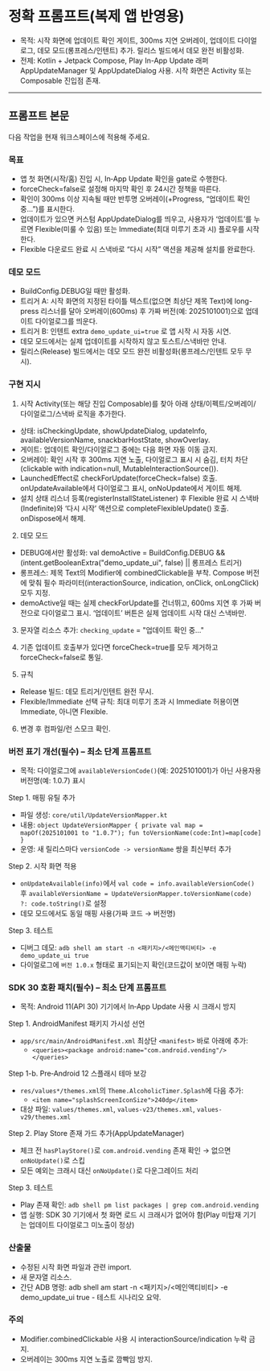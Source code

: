 # 정확 프롬프트(복제 앱 반영용)

- 목적: 시작 화면에 업데이트 확인 게이트, 300ms 지연 오버레이, 업데이트 다이얼로그, 데모 모드(롱프레스/인텐트) 추가. 릴리스 빌드에서 데모 완전 비활성화.
- 전제: Kotlin + Jetpack Compose, Play In-App Update 래퍼 AppUpdateManager 및 AppUpdateDialog 사용. 시작 화면은 Activity 또는 Composable 진입점 존재.

---

## 프롬프트 본문

다음 작업을 현재 워크스페이스에 적용해 주세요. 

### 목표 

- 앱 첫 화면(시작/홈) 진입 시, In‑App Update 확인을 gate로 수행한다. 
- forceCheck=false로 설정해 마지막 확인 후 24시간 정책을 따른다. 
- 확인이 300ms 이상 지속될 때만 반투명 오버레이(+Progress, “업데이트 확인 중…”)를 표시한다. 
- 업데이트가 있으면 커스텀 AppUpdateDialog를 띄우고, 사용자가 ‘업데이트’를 누르면 Flexible(미룰 수 있음) 또는 Immediate(최대 미루기 초과 시) 플로우를 시작한다. 
- Flexible 다운로드 완료 시 스낵바로 “다시 시작” 액션을 제공해 설치를 완료한다. 

### 데모 모드 
- BuildConfig.DEBUG일 때만 활성화. 
- 트리거 A: 시작 화면의 지정된 타이틀 텍스트(없으면 최상단 제목 Text)에 long-press 리스너를 달아 오버레이(600ms) 후 가짜 버전(예: 2025101001)으로 업데이트 다이얼로그를 띄운다. 
- 트리거 B: 인텐트 extra `demo_update_ui=true` 로 앱 시작 시 자동 시연.
- 데모 모드에서는 실제 업데이트를 시작하지 않고 토스트/스낵바만 안내. 
- 릴리스(Release) 빌드에서는 데모 모드 완전 비활성화(롱프레스/인텐트 모두 무시). 

### 구현 지시 

1) 시작 Activity(또는 해당 진입 Composable)를 찾아 아래 상태/이펙트/오버레이/다이얼로그/스낵바 로직을 추가한다. 
- 상태: isCheckingUpdate, showUpdateDialog, updateInfo, availableVersionName, snackbarHostState, showOverlay. 
- 게이트: 업데이트 확인/다이얼로그 중에는 다음 화면 자동 이동 금지. 
- 오버레이: 확인 시작 후 300ms 지연 노출, 다이얼로그 표시 시 숨김, 터치 차단(clickable with indication=null, MutableInteractionSource()). 
- LaunchedEffect로 checkForUpdate(forceCheck=false) 호출. onUpdateAvailable에서 다이얼로그 표시, onNoUpdate에서 게이트 해제. 
- 설치 상태 리스너 등록(registerInstallStateListener) 후 Flexible 완료 시 스낵바(Indefinite)와 ‘다시 시작’ 액션으로 completeFlexibleUpdate() 호출. onDispose에서 해제.

2) 데모 모드 
- DEBUG에서만 활성화: val demoActive = BuildConfig.DEBUG && (intent.getBooleanExtra("demo_update_ui", false) || 롱프레스 트리거) 
- 롱프레스: 제목 Text의 Modifier에 combinedClickable을 부착. Compose 버전에 맞춰 필수 파라미터(interactionSource, indication, onClick, onLongClick) 모두 지정. 
- demoActive일 때는 실제 checkForUpdate를 건너뛰고, 600ms 지연 후 가짜 버전으로 다이얼로그 표시. ‘업데이트’ 버튼은 실제 업데이트 시작 대신 스낵바만. 

3) 문자열 리소스 추가: `checking_update` = "업데이트 확인 중..." 

4) 기존 업데이트 호출부가 있다면 forceCheck=true를 모두 제거하고 forceCheck=false로 통일. 

5) 규칙 
- Release 빌드: 데모 트리거/인텐트 완전 무시. 
- Flexible/Immediate 선택 규칙: 최대 미루기 초과 시 Immediate 허용이면 Immediate, 아니면 Flexible. 

6) 변경 후 컴파일/런 스모크 확인. 

### 버전 표기 개선(필수) – 최소 단계 프롬프트
- 목적: 다이얼로그에 `availableVersionCode()`(예: 2025101001)가 아닌 사용자용 버전명(예: 1.0.7) 표시

Step 1. 매핑 유틸 추가
- 파일 생성: `core/util/UpdateVersionMapper.kt`
- 내용: `object UpdateVersionMapper { private val map = mapOf(2025101001 to "1.0.7"); fun toVersionName(code:Int)=map[code] }`
- 운영: 새 릴리스마다 `versionCode -> versionName` 쌍을 최신부터 추가

Step 2. 시작 화면 적용
- `onUpdateAvailable(info)`에서 `val code = info.availableVersionCode()` 후 `availableVersionName = UpdateVersionMapper.toVersionName(code) ?: code.toString()`로 설정
- 데모 모드에서도 동일 매핑 사용(가짜 코드 → 버전명)

Step 3. 테스트
- 디버그 데모: `adb shell am start -n <패키지>/<메인액티비티> -e demo_update_ui true`
- 다이얼로그에 `버전 1.0.x` 형태로 표기되는지 확인(코드값이 보이면 매핑 누락)

### SDK 30 호환 패치(필수) – 최소 단계 프롬프트
- 목적: Android 11(API 30) 기기에서 In‑App Update 사용 시 크래시 방지

Step 1. AndroidManifest 패키지 가시성 선언
- `app/src/main/AndroidManifest.xml` 최상단 `<manifest>` 바로 아래에 추가:
  - `<queries><package android:name="com.android.vending"/></queries>`

Step 1-b. Pre‑Android 12 스플래시 테마 보강
- `res/values*/themes.xml`의 `Theme.AlcoholicTimer.Splash`에 다음 추가:
  - `<item name="splashScreenIconSize">240dp</item>`
- 대상 파일: `values/themes.xml`, `values-v23/themes.xml`, `values-v29/themes.xml`

Step 2. Play Store 존재 가드 추가(AppUpdateManager)
- 체크 전 `hasPlayStore()`로 `com.android.vending` 존재 확인 → 없으면 `onNoUpdate()`로 스킵
- 모든 예외는 크래시 대신 `onNoUpdate()`로 다운그레이드 처리

Step 3. 테스트
- Play 존재 확인: `adb shell pm list packages | grep com.android.vending`
- 앱 실행: SDK 30 기기에서 첫 화면 로드 시 크래시가 없어야 함(Play 미탑재 기기는 업데이트 다이얼로그 미노출이 정상)

### 산출물 
- 수정된 시작 화면 파일과 관련 import. 
- 새 문자열 리소스. 
- 간단 ADB 명령: adb shell am start -n <패키지>/<메인액티비티> -e demo_update_ui true - 테스트 시나리오 요약. 

### 주의 
- Modifier.combinedClickable 사용 시 interactionSource/indication 누락 금지. 
- 오버레이는 300ms 지연 노출로 깜빡임 방지.

